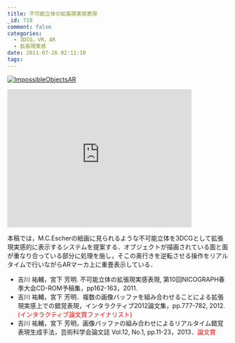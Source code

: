 ```yaml
---
title: 不可能立体の拡張現実感表現
_id: 718
comment: false
categories:
  - 3DCG，VR，AR
  - 拡張現実感
date: 2011-07-26 02:11:10
tags:
---
```


[![ImpossibleObjectsAR](/wp-content/uploads/2000/04/ImpossibleObjectsAR.png)](/wp-content/uploads/2000/04/ImpossibleObjectsAR.png)


<iframe width="420" height="315" src="https://www.youtube.com/embed/-H9PUdyHV_I" frameborder="0" allowfullscreen></iframe>


本稿では，M.C.Escherの絵画に見られるような不可能立体を3DCGとして拡張現実感的に表示するシステムを提案する．オブジェクトが描画されている面と面が重なり合っている部分に処理を施し，そこの奥行きを逆転させる操作をリアルタイムで行いながらARマーカ上に重畳表示している．

*   吉川 祐輔，宮下 芳明. 不可能立体の拡張現実感表現, 第10回NICOGRAPH春季大会CD-ROM予稿集，pp162-163，2011.
*   吉川 祐輔，宮下 芳明．複数の画像バッファを組み合わせることによる拡張現実感上での錯覚表現，インタラクティブ2012論文集，pp.777-782, 2012\. <font color="#ff0000">(インタラクティブ論文賞ファイナリスト)</font>
*   吉川 祐輔，宮下 芳明，画像バッファの組み合わせによるリアルタイム錯覚表現生成手法，芸術科学会論文誌 Vol.12, No.1, pp.11-23，2013．<font color="#ff0000">論文賞</font>
